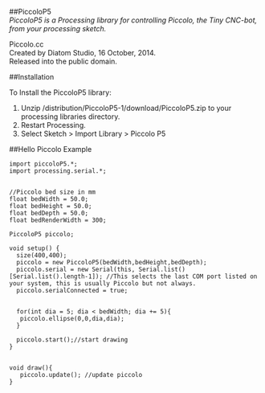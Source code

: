 ##PiccoloP5  
*PiccoloP5 is a Processing library for controlling Piccolo, the Tiny CNC-bot, from your processing sketch.*

Piccolo.cc  
Created by Diatom Studio, 16 October, 2014.  
Released into the public domain.  

##Installation  

To Install the PiccoloP5 library:  
1. Unzip /distribution/PiccoloP5-1/download/PiccoloP5.zip to your processing libraries directory.  
2. Restart Processing.  
3. Select  Sketch > Import Library > Piccolo P5  

##Hello Piccolo Example

```Processing
import piccoloP5.*;
import processing.serial.*;


//Piccolo bed size in mm
float bedWidth = 50.0; 
float bedHeight = 50.0; 
float bedDepth = 50.0; 
float bedRenderWidth = 300;

PiccoloP5 piccolo;

void setup() {
  size(400,400);  
  piccolo = new PiccoloP5(bedWidth,bedHeight,bedDepth);
  piccolo.serial = new Serial(this, Serial.list()[Serial.list().length-1]); //This selects the last COM port listed on your system, this is usually Piccolo but not always. 
  piccolo.serialConnected = true;
  
  
  for(int dia = 5; dia < bedWidth; dia += 5){
   piccolo.ellipse(0,0,dia,dia); 
  }
  
  piccolo.start();//start drawing
}


void draw(){
   piccolo.update(); //update piccolo
}
```
